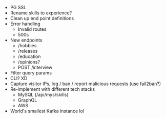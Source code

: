 - PG SSL
- Rename skills to experience?
- Clean up end point definitions
- Error handling
  - Invalid routes
  - 500s
- New endpoints
  - /hobbies
  - /releases
  - /education
  - /opinions?
  - POST /interview
- Filter query params
- CLI? XD
- Capture visitor IPs, log / ban / report malicious requests (use fail2ban?)
- Re-implement with different tech stacks
  - MySQL (/api/mys/skills)
  - GraphQL
  - AWS
- World's smallest Kafka instance lol
